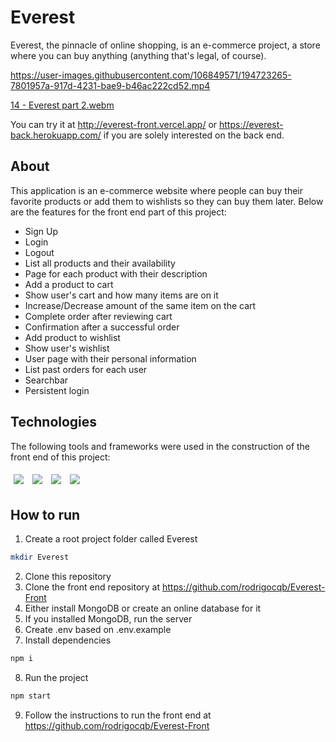 # Everest
Everest, the pinnacle of online shopping, is an e-commerce project, a store where you can buy anything (anything that's legal, of course).

https://user-images.githubusercontent.com/106849571/194723265-7801957a-917d-4231-bae9-b46ac222cd52.mp4

[14 - Everest part 2.webm](https://user-images.githubusercontent.com/106849571/194723274-3451b570-37a9-4a6a-81be-64ecacb16aad.webm)

You can try it at http://everest-front.vercel.app/ or https://everest-back.herokuapp.com/ if you are solely interested on the back end.

## About
This application is an e-commerce website where people can buy their favorite products or add them to wishlists so they can buy them later. Below are the features for the front end part of this project:

- Sign Up
- Login
- Logout
- List all products and their availability
- Page for each product with their description
- Add a product to cart
- Show user's cart and how many items are on it
- Increase/Decrease amount of the same item on the cart
- Complete order after reviewing cart
- Confirmation after a successful order
- Add product to wishlist
- Show user's wishlist
- User page with their personal information
- List past orders for each user
- Searchbar
- Persistent login

## Technologies
The following tools and frameworks were used in the construction of the front end of this project:
<p>
  <img style='margin: 5px;' src='https://img.shields.io/badge/node.js-6DA55F?style=for-the-badge&logo=node.js&logoColor=white'>
  <img style='margin: 5px;' src='https://img.shields.io/badge/express.js-%23404d59.svg?style=for-the-badge&logo=express&logoColor=%2361DAFB'>
  <img style='margin: 5px;' src='https://img.shields.io/badge/MongoDB-%234ea94b.svg?style=for-the-badge&logo=mongodb&logoColor=white'>
  <img style='margin: 5px;' src='https://img.shields.io/badge/dayjs%20-%2320232a.svg?&style=for-the-badge&color=FF5F4C'>
</p>

## How to run
1. Create a root project folder called Everest
```bash
mkdir Everest
```
2. Clone this repository
3. Clone the front end repository at https://github.com/rodrigocqb/Everest-Front
4. Either install MongoDB or create an online database for it
5. If you installed MongoDB, run the server
6. Create .env based on .env.example
7. Install dependencies
```bash
npm i
```
8. Run the project
```bash
npm start
```
9. Follow the instructions to run the front end at https://github.com/rodrigocqb/Everest-Front
